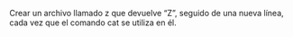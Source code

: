 Crear un archivo llamado z que devuelve “Z”, seguido de una nueva línea, cada vez que el comando cat se utiliza en él.